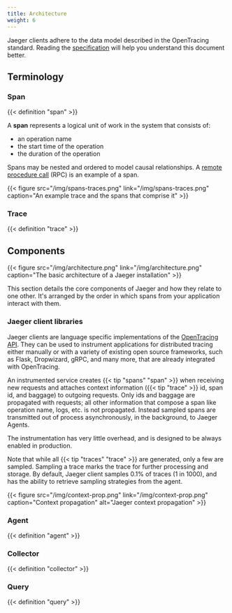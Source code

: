 ```yaml
---
title: Architecture
weight: 6
---
```


Jaeger clients adhere to the data model described in the OpenTracing standard. Reading the [specification](https://github.com/opentracing/specification/blob/master/specification.md) will help you understand this document better.

## Terminology

### Span

{{< definition "span" >}}

A **span** represents a logical unit of work in the system that consists of:

* an operation name
* the start time of the operation
* the duration of the operation

Spans may be nested and ordered to model causal relationships. A [remote procedure call](https://en.wikipedia.org/wiki/Remote_procedure_call) (RPC) is an example of a span.

{{< figure src="/img/spans-traces.png" link="/img/spans-traces.png" caption="An example trace and the spans that comprise it" >}}

### Trace

{{< definition "trace" >}}

## Components

{{< figure src="/img/architecture.png" link="/img/architecture.png" caption="The basic architecture of a Jaeger installation" >}}

This section details the core components of Jaeger and how they relate to one other. It's arranged by the order in which spans from your application interact with them.

### Jaeger client libraries

Jaeger clients are language specific implementations of the [OpenTracing API](http://opentracing.io). They can be used to instrument applications for distributed tracing either manually or with a variety of existing open source frameworks, such as Flask, Dropwizard, gRPC, and many more, that are already integrated with OpenTracing.

An instrumented service creates {{< tip "spans" "span" >}} when receiving new requests and attaches context information ({{< tip "trace" >}} id, span id, and baggage) to outgoing requests. Only ids and baggage are propagated with requests; all other information that compose a span like operation name, logs, etc. is not propagated. Instead sampled spans are transmitted out of process asynchronously, in the background, to Jaeger Agents.

The instrumentation has very little overhead, and is designed to be always enabled in production.

Note that while all {{< tip "traces" "trace" >}} are generated, only a few are sampled. Sampling a trace marks the trace for further processing and storage.
By default, Jaeger client samples 0.1% of traces (1 in 1000), and has the ability to retrieve sampling strategies from the agent.

{{< figure src="/img/context-prop.png" link="/img/context-prop.png" caption="Context propagation" alt="Jaeger context propagation" >}}

### Agent

{{< definition "agent" >}}

### Collector

{{< definition "collector" >}}

### Query

{{< definition "query" >}}
